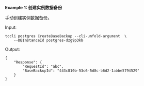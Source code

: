**Example 1: 创建实例数据备份**

手动创建实例数据备份。

Input: 

```
tccli postgres CreateBaseBackup --cli-unfold-argument  \
    --DBInstanceId postgres-dzg9p3kb
```

Output: 
```
{
    "Response": {
        "RequestId": "abc",
        "BaseBackupId": "443c810b-53c6-5d8c-b6d2-1abbe5794529"
    }
}
```

